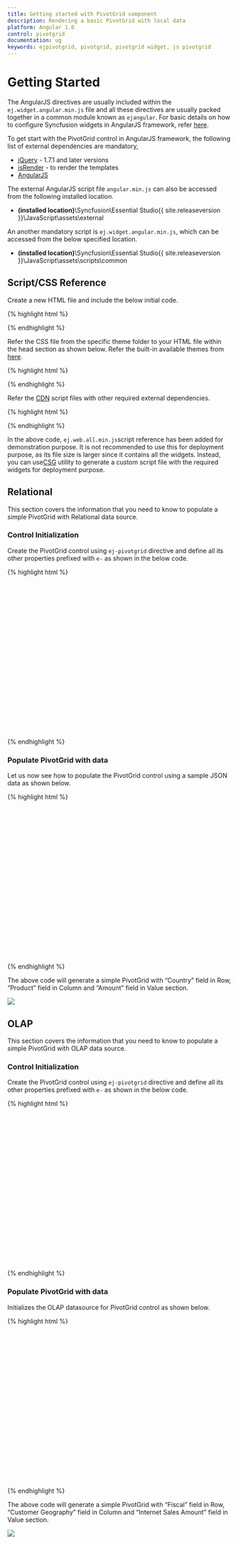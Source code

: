 ```yaml
---
title: Getting started with PivotGrid component	
description: Rendering a basic PivotGrid with local data
platform: Angular 1.0
control: pivotgrid
documentation: ug
keywords: ejpivotgrid, pivotgrid, pivotgrid widget, js pivotgrid 
---
```


# Getting Started

The AngularJS directives are usually included within the `ej.widget.angular.min.js` file and all these directives are usually packed together in a common module known as `ejangular`. For basic details on how to configure Syncfusion widgets in AngularJS framework, refer [here](https://help.syncfusion.com/js/angularjs).

To get start with the PivotGrid control in AngularJS framework, the following list of external dependencies are mandatory, 

* [jQuery](http://jquery.com) - 1.7.1 and later versions
* [jsRender](https://github.com/borismoore/jsrender) - to render the templates
* [AngularJS](https://angularjs.org/)

The external AngularJS script file `angular.min.js` can also be accessed from the following installed location.

* **(installed location)**\Syncfusion\Essential Studio\{{ site.releaseversion }}\JavaScript\assets\external

An another mandatory script is `ej.widget.angular.min.js`, which can be accessed from the below specified location.

* **(installed location)**\Syncfusion\Essential Studio\{{ site.releaseversion }}\JavaScript\assets\scripts\common

## Script/CSS Reference

Create a new HTML file and include the below initial code.

{% highlight html %}

<!DOCTYPE html>
<html lang="en" xmlns="http://www.w3.org/1999/xhtml">
    <head>
        <meta charset="utf-8" />
        <title> </title>
    </head>
    <body>
    </body>
</html>

{% endhighlight %}

Refer the CSS file from the specific theme folder to your HTML file within the head section as shown below. Refer the built-in available themes from [here](https://help.syncfusion.com/js/theming-in-essential-javascript-components).

{% highlight html %}

<head>
    <meta charset="utf-8" />
    <title>Getting Started - PivotGrid</title>
    <link href="http://cdn.syncfusion.com/{{ site.releaseversion }}/js/web/flat-azure/ej.web.all.min.css" rel="stylesheet" />
</head>

{% endhighlight %}

Refer the [CDN](https://help.syncfusion.com/js/cdn) script files with other required external dependencies.

{% highlight html %}

<head>
    <meta charset="utf-8" />
    <title>Getting Started - PivotGrid</title>
    <link href="http://cdn.syncfusion.com/{{ site.releaseversion }}/js/web/flat-azure/ej.web.all.min.css" rel="stylesheet" />
    <script src="http://cdn.syncfusion.com/js/assets/external/jquery-3.0.0.min.js"></script>
    <script src="http://cdn.syncfusion.com/js/assets/external/jsrender.min.js"></script>
    <script src="http://cdn.syncfusion.com/js/assets/external/angular.min.js"></script>
	<script src="http://cdn.syncfusion.com/{{ site.releaseversion }}/js/web/ej.web.all.min.js"></script>
	<script src="http://cdn.syncfusion.com/{{ site.releaseversion }}/js/common/ej.widget.angular.min.js"></script>
</head>

{% endhighlight %}

In the above code, `ej.web.all.min.js`script reference has been added for demonstration purpose. It is not recommended to use this for deployment purpose, as its file size is larger since it contains all the widgets. Instead, you can use[CSG](http://csg.syncfusion.com/# "") utility to generate a custom script file with the required widgets for deployment purpose.

## Relational

This section covers the information that you need to know to populate a simple PivotGrid with Relational data source.

### Control Initialization

Create the PivotGrid control using `ej-pivotgrid` directive and define all its other properties prefixed with `e-` as shown in the below code.

{% highlight html %}

<html xmlns="http://www.w3.org/1999/xhtml" ng-app="PivotGridApp">

<body>
	<div ng-controller="PivotGridCtrl">
        <div id="PivotGrid1" ej-pivotgrid e-datasource="datasource" e-isResponsive="isResponsive" style="height: 350px; width: 100%; float: left; overflow: auto" />
	</div>
</body>

</html>

{% endhighlight %}

### Populate PivotGrid with data

Let us now see how to populate the PivotGrid control using a sample JSON data as shown below.

{% highlight html %}

<html xmlns="http://www.w3.org/1999/xhtml" ng-app="PivotGridApp">
<head> <!-- Dependency file references --> </head>
<body>
	<div ng-controller="PivotGridCtrl">
        <div id="PivotGrid1" ej-pivotgrid e-datasource="datasource" e-isResponsive="isResponsive" style="height: 350px; width: 100%; float: left; overflow: auto" />
	</div>
<script>
	var pivot_dataset = [
			{ Amount: 100, Country: "Canada", Date: "FY 2005", Product: "Bike", Quantity: 2, State: "Alberta" },
			{ Amount: 200, Country: "Canada", Date: "FY 2006", Product: "Van", Quantity: 3, State: "British Columbia" },
			{ Amount: 300, Country: "Canada", Date: "FY 2007", Product: "Car", Quantity: 4, State: "Brunswick" },
			{ Amount: 150, Country: "Canada", Date: "FY 2008", Product: "Bike", Quantity: 3, State: "Manitoba" },
			{ Amount: 200, Country: "Canada", Date: "FY 2006", Product: "Car", Quantity: 4, State: "Ontario" },
			{ Amount: 100, Country: "Canada", Date: "FY 2007", Product: "Van", Quantity: 1, State: "Quebec" },
			{ Amount: 200, Country: "France", Date: "FY 2005", Product: "Bike", Quantity: 2, State: "Charente-Maritime" },
			{ Amount: 250, Country: "France", Date: "FY 2006", Product: "Van", Quantity: 4, State: "Essonne" },
			{ Amount: 300, Country: "France", Date: "FY 2007", Product: "Car", Quantity: 3, State: "Garonne (Haute)" },
			{ Amount: 150, Country: "France", Date: "FY 2008", Product: "Van", Quantity: 2, State: "Gers" },
			{ Amount: 200, Country: "Germany", Date: "FY 2006", Product: "Van", Quantity: 3, State: "Bayern" },
			{ Amount: 250, Country: "Germany", Date: "FY 2007", Product: "Car", Quantity: 3, State: "Brandenburg" },
			{ Amount: 150, Country: "Germany", Date: "FY 2008", Product: "Car", Quantity: 4, State: "Hamburg" },
			{ Amount: 200, Country: "Germany", Date: "FY 2008", Product: "Bike", Quantity: 4, State: "Hessen" },
			{ Amount: 150, Country: "Germany", Date: "FY 2007", Product: "Van", Quantity: 3, State: "Nordrhein-Westfalen" },
			{ Amount: 100, Country: "Germany", Date: "FY 2005", Product: "Bike", Quantity: 2, State: "Saarland" },
			{ Amount: 150, Country: "United Kingdom", Date: "FY 2008", Product: "Bike", Quantity: 5, State: "England" },
			{ Amount: 250, Country: "United States", Date: "FY 2007", Product: "Car", Quantity: 4, State: "Alabama" },
			{ Amount: 200, Country: "United States", Date: "FY 2005", Product: "Van", Quantity: 4, State: "California" },
			{ Amount: 100, Country: "United States", Date: "FY 2006", Product: "Bike", Quantity: 2, State: "Colorado" },
			{ Amount: 150, Country: "United States", Date: "FY 2008", Product: "Car", Quantity: 3, State: "New Mexico" },
			{ Amount: 200, Country: "United States", Date: "FY 2005", Product: "Bike", Quantity: 4, State: "New York" },
			{ Amount: 250, Country: "United States", Date: "FY 2008", Product: "Car", Quantity: 3, State: "North Carolina" },
			{ Amount: 300, Country: "United States", Date: "FY 2007", Product: "Van", Quantity: 4, State: "South Carolina" }
	];
	var dataSource = {
		data: pivot_dataset,
		rows: [
			{
				fieldName: "Country",
				fieldCaption: "Country"
			}
		],
		columns: [
			{
				fieldName: "Product",
				fieldCaption: "Product"
			}
		],
		values: [
			{
				fieldName: "Amount",
				fieldCaption: "Amount"
			}
		]
	};

	angular.module("PivotGridApp",["ejangular"]).controller('PivotGridCtrl', function ($scope) {
			$scope.isResponsive = true;
			$scope.datasource = dataSource;
	});
</script>
</body>

</html>

{% endhighlight %}

The above code will generate a simple PivotGrid with “Country” field in Row, “Product” field in Column and “Amount” field in Value section.

![](getting-started_images/purejs.png)

## OLAP

This section covers the information that you need to know to populate a simple PivotGrid with OLAP data source.

### Control Initialization

Create the PivotGrid control using `ej-pivotgrid` directive and define all its other properties prefixed with `e-` as shown in the below code.

{% highlight html %}

<html xmlns="http://www.w3.org/1999/xhtml" ng-app="PivotGridApp">

<body>
	<div ng-controller="PivotGridCtrl">
		<div id="PivotGrid1" ej-pivotgrid e-datasource="datasource" e-isResponsive="isResponsive" style="height: 350px; width: 100%; float: left; overflow: auto" />
	</div>
</body>

</html>

{% endhighlight %}

### Populate PivotGrid with data

Initializes the OLAP datasource for PivotGrid control as shown below.

{% highlight html %}

<html xmlns="http://www.w3.org/1999/xhtml" ng-app="PivotGridApp">
<head> <!-- Dependency file references --> </head>
<body>
	<div ng-controller="PivotGridCtrl">
		<div id="PivotGrid1" ej-pivotgrid e-datasource="datasource" e-isResponsive="isResponsive" style="height: 350px; width: 100%; float: left; overflow: auto" />
	</div>
<script>
	angular.module("PivotGridApp",["ejangular"]).controller('PivotGridOlapCtrl', function ($scope) {
		$scope.dataSource = {
			data: "http://bi.syncfusion.com/olap/msmdpump.dll", //data
			catalog: "Adventure Works DW 2008 SE",
			cube: "Adventure Works",
			rows: [
				{
					fieldName: "[Date].[Fiscal]"
				}
			],
			columns: [
				{
					fieldName: "[Customer].[Customer Geography]"
				}
			],
			values: [
				{
					measures: [
						{
							fieldName: "[Measures].[Internet Sales Amount]"
						}
					],
					axis: "columns"
				}
			]
		};
		$scope.isResponsive = true;
		$scope.datasource = $scope.dataSource;
	});
</script>
</body>

</html>

{% endhighlight %}

The above code will generate a simple PivotGrid with “Fiscal” field in Row, “Customer Geography” field in Column and “Internet Sales Amount” field in Value section.

![](getting-started_images/Olap.png)